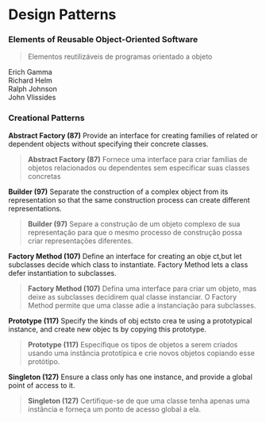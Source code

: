 # Design Patterns
### Elements of Reusable Object-Oriented Software
> Elementos reutilizáveis de programas orientado a objeto 

Erich Gamma  
Richard Helm  
Ralph Johnson  
John Vlissides  


### Creational Patterns

**Abstract Factory (87)** Provide an interface for creating families of related or dependent objects without specifying their concrete classes.
> **Abstract Factory (87)** Fornece uma interface para criar famílias de objetos relacionados ou dependentes sem especificar suas classes concretas

**Builder (97)** Separate the construction of a complex object from its representation so
that the same construction process can create different representations.
> **Builder (97)** Separe a construção de um objeto complexo de sua representação para que o mesmo processo de construção possa criar representações diferentes.

**Factory Method (107)** Define an interface for creating an obje ct,but let subclasses decide
which class to instantiate. Factory Method lets a class defer instantiation to subclasses.
> **Factory Method (107)** Defina uma interface para criar um objeto, mas deixe as subclasses decidirem qual classe instanciar. O Factory Method permite que uma classe adie a instanciação para subclasses.


**Prototype (117)** Specify the kinds of obj ectsto crea te using a prototypical instance, and
create new objec ts by copying this prototype.
> **Prototype (117)** Especifique os tipos de objetos a serem criados usando uma instância prototípica e crie novos objetos copiando esse protótipo.

**Singleton (127)** Ensure a class only has one instance, and provide a global point of
access to it.
> **Singleton (127)** Certifique-se de que uma classe tenha apenas uma instância e forneça um ponto de acesso global a ela.

